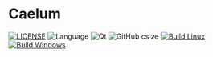 # Caelum
[![LICENSE](https://img.shields.io/github/license/GinOwO/Caelum?color=blue)](LICENSE) ![Language](https://img.shields.io/badge/Language-C%2B%2B-brightgreen) ![Qt](https://img.shields.io/badge/Qt-6.5.0-brightgreen) ![GitHub csize](https://img.shields.io/github/languages/code-size/GinOwO/Caelum) [![Build Linux](https://github.com/GinOwO/Caelum/actions/workflows/c-cpp-build-linux.yaml/badge.svg?event=push)](https://github.com/GinOwO/Caelum/actions/workflows/c-cpp-build-linux.yaml) [![Build Windows](https://github.com/GinOwO/Caelum/actions/workflows/c-cpp-build-windows.yaml/badge.svg?event=push)](https://github.com/GinOwO/Caelum/actions/workflows/c-cpp-build-windows.yaml)
